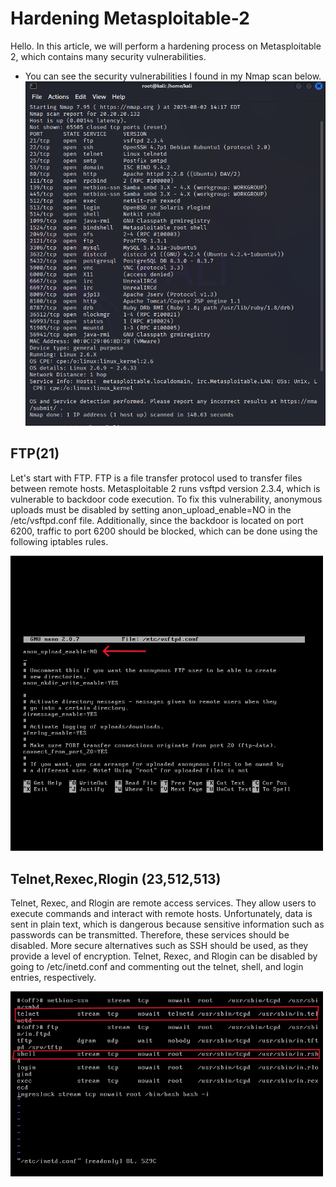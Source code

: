# Hardening Metasploitable-2 
Hello. In this article, we will perform a hardening process on Metasploitable 2, which contains many security vulnerabilities.

- You can see the security vulnerabilities I found in my Nmap scan below.
  <img src="imagess/vulner.png" width="500" />

## FTP(21)
Let's start with FTP. FTP is a file transfer protocol used to transfer files between remote hosts. Metasploitable 2 runs vsftpd version 2.3.4, which is vulnerable to backdoor code execution. To fix this vulnerability, anonymous uploads must be disabled by setting anon_upload_enable=NO in the /etc/vsftpd.conf file. Additionally, since the backdoor is located on port 6200, traffic to port 6200 should be blocked, which can be done using the following iptables rules.

 <img src="imagess/ftpc.png" width="500" />

## Telnet,Rexec,Rlogin (23,512,513)
Telnet, Rexec, and Rlogin are remote access services. They allow users to execute commands and interact with remote hosts. Unfortunately, data is sent in plain text, which is dangerous because sensitive information such as passwords can be transmitted. Therefore, these services should be disabled. More secure alternatives such as SSH should be used, as they provide a level of encryption. Telnet, Rexec, and Rlogin can be disabled by going to /etc/inetd.conf and commenting out the telnet, shell, and login entries, respectively. 

 <img src="imagess/telnet.png" width="500" />
